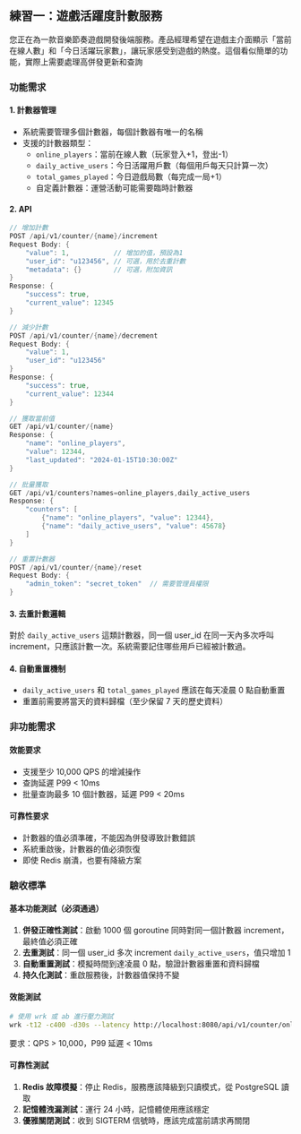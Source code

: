 ## 練習一：遊戲活躍度計數服務

您正在為一款音樂節奏遊戲開發後端服務。產品經理希望在遊戲主介面顯示「當前在線人數」和「今日活躍玩家數」，讓玩家感受到遊戲的熱度。這個看似簡單的功能，實際上需要處理高併發更新和查詢

### 功能需求

#### 1. 計數器管理

- 系統需要管理多個計數器，每個計數器有唯一的名稱
- 支援的計數器類型：
  - `online_players`：當前在線人數（玩家登入+1，登出-1）
  - `daily_active_users`：今日活躍用戶數（每個用戶每天只計算一次）
  - `total_games_played`：今日遊戲局數（每完成一局+1）
  - 自定義計數器：運營活動可能需要臨時計數器

#### 2. API

```go
// 增加計數
POST /api/v1/counter/{name}/increment
Request Body: {
    "value": 1,           // 增加的值，預設為1
    "user_id": "u123456", // 可選，用於去重計數
    "metadata": {}        // 可選，附加資訊
}
Response: {
    "success": true,
    "current_value": 12345
}

// 減少計數
POST /api/v1/counter/{name}/decrement
Request Body: {
    "value": 1,
    "user_id": "u123456"
}
Response: {
    "success": true,
    "current_value": 12344
}

// 獲取當前值
GET /api/v1/counter/{name}
Response: {
    "name": "online_players",
    "value": 12344,
    "last_updated": "2024-01-15T10:30:00Z"
}

// 批量獲取
GET /api/v1/counters?names=online_players,daily_active_users
Response: {
    "counters": [
        {"name": "online_players", "value": 12344},
        {"name": "daily_active_users", "value": 45678}
    ]
}

// 重置計數器
POST /api/v1/counter/{name}/reset
Request Body: {
    "admin_token": "secret_token"  // 需要管理員權限
}
```

#### 3. 去重計數邏輯

對於 `daily_active_users` 這類計數器，同一個 user_id 在同一天內多次呼叫 increment，只應該計數一次。系統需要記住哪些用戶已經被計數過。

#### 4. 自動重置機制

- `daily_active_users` 和 `total_games_played` 應該在每天凌晨 0 點自動重置
- 重置前需要將當天的資料歸檔（至少保留 7 天的歷史資料）

### 非功能需求

#### 效能要求

- 支援至少 10,000 QPS 的增減操作
- 查詢延遲 P99 < 10ms
- 批量查詢最多 10 個計數器，延遲 P99 < 20ms

#### 可靠性要求

- 計數器的值必須準確，不能因為併發導致計數錯誤
- 系統重啟後，計數器的值必須恢復
- 即使 Redis 崩潰，也要有降級方案

### 驗收標準

#### 基本功能測試（必須通過）

1. **併發正確性測試**：啟動 1000 個 goroutine 同時對同一個計數器 increment，最終值必須正確
2. **去重測試**：同一個 user_id 多次 increment `daily_active_users`，值只增加 1
3. **自動重置測試**：模擬時間到達凌晨 0 點，驗證計數器重置和資料歸檔
4. **持久化測試**：重啟服務後，計數器值保持不變

#### 效能測試

```bash
# 使用 wrk 或 ab 進行壓力測試
wrk -t12 -c400 -d30s --latency http://localhost:8080/api/v1/counter/online_players/increment
```

要求：QPS > 10,000，P99 延遲 < 10ms

#### 可靠性測試

1. **Redis 故障模擬**：停止 Redis，服務應該降級到只讀模式，從 PostgreSQL 讀取
2. **記憶體洩漏測試**：運行 24 小時，記憶體使用應該穩定
3. **優雅關閉測試**：收到 SIGTERM 信號時，應該完成當前請求再關閉
